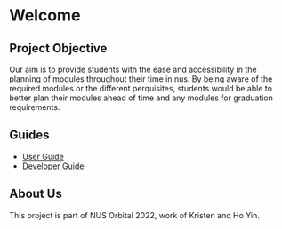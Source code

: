# Welcome

## Project Objective
Our aim is to provide students with the ease and accessibility in the planning of modules throughout their time in nus. 
By being aware of the required modules or the different perquisites,
students would be able to better plan their modules ahead of time and any modules for graduation requirements.

## Guides
* [User Guide](./guides/user)
* [Developer Guide](./guides/developer)

## About Us
This project is part of NUS Orbital 2022, work of Kristen and Ho Yin.
